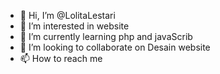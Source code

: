 - 👋 Hi, I’m @LolitaLestari
- 👀 I’m interested in website
- 🌱 I’m currently learning php and javaScrib
- 💞️ I’m looking to collaborate on Desain website
- 📫 How to reach me 

<!---
LolitaLestari/LolitaLestari is a ✨ special ✨ repository because its `README.md` (this file) appears on your GitHub profile.
You can click the Preview link to take a look at your changes.
--->
